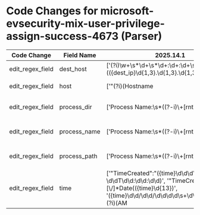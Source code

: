 # Code Changes for microsoft-evsecurity-mix-user-privilege-assign-success-4673 (Parser)

| Code Change | Field Name | 2025.14.1 | 2025.15.1 |
|-------------|------------|-----------|------------|
| edit_regex_field | dest_host | ['(?i)\w+\s*\d+\s*\d+:\d+:\d+\s+(::ffff:)?(({dest_ip}\d{1,3}\.\d{1,3}\.\d{1,3}\.\d{1,3})|(am|pm|\d{4}|({dest_host}[\w\-.]+)))\s', '({result}(?i)(((audit|success|failure)( |_)(success|audit|failure))|information))\s*(\s|\t|,|#\d+|<[^>]+>)\s*(4673|({host}(({dest_ip}(\d{1,3}\.){3}\d{1,3})|({dest_host}[\w\-\.]+))))\s*(\s|\t|,|#\d+|<[^>]+>)\s*', '<\d+>(?i)\w+\s*\d+\s*\d+:\d+:\d+\s+(am\s+|pm\s+)?(::ffff:)?(({dest_ip}\d{1,3}\.\d{1,3}\.\d{1,3}\.\d{1,3})|({dest_host}[\w\-.]+))\s', '<\d+>(?i)\w+\s*\d+\s*\d+:\d+:\d+\s+(am\s+|pm\s+)?(::ffff:)?({dest_host}({host}[\w\-.]+))\s'] | ['"hostname":"({dest_host}[\w\-\.]+)"', '(?i)\w+\s*\d+\s*\d+:\d+:\d+\s+(::ffff:)?(({dest_ip}\d{1,3}\.\d{1,3}\.\d{1,3}\.\d{1,3})|(am|pm|\d{4}|({dest_host}[\w\-.]+)))\s', '({result}(?i)(((audit|success|failure)( |_)(success|audit|failure))|information))\s*(\s|\t|,|#\d+|<[^>]+>)\s*(4673|({host}(({dest_ip}(\d{1,3}\.){3}\d{1,3})|({dest_host}[\w\-\.]+))))\s*(\s|\t|,|#\d+|<[^>]+>)\s*', '<\d+>(?i)\w+\s*\d+\s*\d+:\d+:\d+\s+(am\s+|pm\s+)?(::ffff:)?(({dest_ip}\d{1,3}\.\d{1,3}\.\d{1,3}\.\d{1,3})|({dest_host}[\w\-.]+))\s', '<\d+>(?i)\w+\s*\d+\s*\d+:\d+:\d+\s+(am\s+|pm\s+)?(::ffff:)?({dest_host}({host}[\w\-.]+))\s'] |
| edit_regex_field | host | ['"(?i)(Hostname|MachineName)":"({host}[\w\-.]*)', '({result}(?i)(((audit|success|failure)( |_)(success|audit|failure))|information))\s*(\s|\t|,|#\d+|<[^>]+>)\s*(4673|({host}(({dest_ip}(\d{1,3}\.){3}\d{1,3})|({dest_host}[\w\-\.]+))))\s*(\s|\t|,|#\d+|<[^>]+>)\s*', ':\d{2}\s+({host}[\w.-]+)\s+(?i)((audit|success|failure)( |_)(success|audit|failure))\s+4673', '<\d+>(?i)\w+\s*\d+\s*\d+:\d+:\d+\s+(am\s+|pm\s+)?(::ffff:)?({dest_host}({host}[\w\-.]+))\s', 'Computer(Name)?\s*(=|:)\s*({host}[\w\-.]+)'] | ['"(?i)(Hostname|MachineName|computer_name)":"({host}[\w\-.]*)', '({result}(?i)(((audit|success|failure)( |_)(success|audit|failure))|information))\s*(\s|\t|,|#\d+|<[^>]+>)\s*(4673|({host}(({dest_ip}(\d{1,3}\.){3}\d{1,3})|({dest_host}[\w\-\.]+))))\s*(\s|\t|,|#\d+|<[^>]+>)\s*', ':\d{2}\s+({host}[\w.-]+)\s+(?i)((audit|success|failure)( |_)(success|audit|failure))\s+4673', '<\d+>(?i)\w+\s*\d+\s*\d+:\d+:\d+\s+(am\s+|pm\s+)?(::ffff:)?({dest_host}({host}[\w\-.]+))\s', 'Computer(Name)?\s*(=|:)\s*({host}[\w\-.]+)'] |
| edit_regex_field | process_dir | ['Process Name:\s*((?-i)\\+[rnt])*(?: |({process_path}({process_dir}(?:[^";]+)?[\\\/])?({process_name}[^\\\/";]+?)))[\s;]*(Service Request Information:|\w+=)'] | ['Process Name:\s*((?-i)\\+[rnt])*(?: |(\\r|\\t|\\n)|({process_path}({process_dir}(?:[^";]+?)?[\\\/])?({process_name}[^\\\/";]+?)))[\\n\s;]*(Service Request Information:|\w+=)'] |
| edit_regex_field | process_name | ['Process Name:\s*((?-i)\\+[rnt])*(?: |({process_path}({process_dir}(?:[^";]+)?[\\\/])?({process_name}[^\\\/";]+?)))[\s;]*(Service Request Information:|\w+=)'] | ['Process Name:\s*((?-i)\\+[rnt])*(?: |(\\r|\\t|\\n)|({process_path}({process_dir}(?:[^";]+?)?[\\\/])?({process_name}[^\\\/";]+?)))[\\n\s;]*(Service Request Information:|\w+=)'] |
| edit_regex_field | process_path | ['Process Name:\s*((?-i)\\+[rnt])*(?: |({process_path}({process_dir}(?:[^";]+)?[\\\/])?({process_name}[^\\\/";]+?)))[\s;]*(Service Request Information:|\w+=)'] | ['Process Name:\s*((?-i)\\+[rnt])*(?: |(\\r|\\t|\\n)|({process_path}({process_dir}(?:[^";]+?)?[\\\/])?({process_name}[^\\\/";]+?)))[\\n\s;]*(Service Request Information:|\w+=)'] |
| edit_regex_field | time | ['"TimeCreated":"({time}\d\d\d\d-\d\d-\d\dT\d\d:\d\d:\d\d)', '"TimeCreated":"[\\\/]*Date\(({time}\d{13})', '({time}\d\d\/\d\d\/\d\d\d\d\s+\d\d:\d\d:\d\d\s+(?i)(AM|PM))', '({time}\w+\s+\d+\s+\d+:\d+:\d+\s+\d+)\s+4673', 'TimeGenerated=({time}\d{10})'] | ['"TimeCreated":"({time}\d\d\d\d-\d\d-\d\dT\d\d:\d\d:\d\d)', '"TimeCreated":"[\\\/]*Date\(({time}\d{13})', '"\@timestamp":"({time}\d\d\d\d-\d\d-\d\dT\d\d:\d\d:\d\d\.\d{3}Z)"', '({time}\d\d\/\d\d\/\d\d\d\d\s+\d\d:\d\d:\d\d\s+(?i)(AM|PM))', '({time}\w+\s+\d+\s+\d+:\d+:\d+\s+\d+)\s+4673', 'TimeGenerated=({time}\d{10})'] |